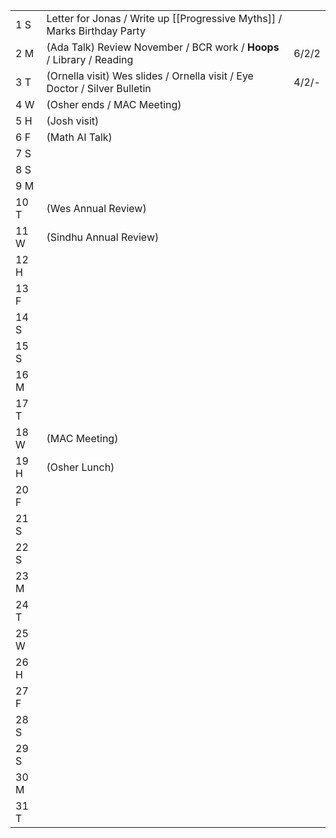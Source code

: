|      |                                                                           |       |
| ---- | ------------------------------------------------------------------------- | ----- |
| 1  S | Letter for Jonas / Write up [[Progressive Myths]] / Marks Birthday Party  |       |
| 2  M | (Ada Talk) Review November / BCR work / **Hoops** / Library / Reading     | 6/2/2 |
| 3  T | (Ornella visit) Wes slides / Ornella visit / Eye Doctor / Silver Bulletin | 4/2/- |
| 4  W | (Osher ends / MAC Meeting)                                                |       |
| 5  H | (Josh visit)                                                              |       |
| 6  F | (Math AI Talk)                                                            |       |
| 7  S |                                                                           |       |
| 8  S |                                                                           |       |
| 9  M |                                                                           |       |
| 10 T | (Wes Annual Review)                                                       |       |
| 11 W | (Sindhu Annual Review)                                                    |       |
| 12 H |                                                                           |       |
| 13 F |                                                                           |       |
| 14 S |                                                                           |       |
| 15 S |                                                                           |       |
| 16 M |                                                                           |       |
| 17 T |                                                                           |       |
| 18 W | (MAC Meeting)                                                             |       |
| 19 H | (Osher Lunch)                                                             |       |
| 20 F |                                                                           |       |
| 21 S |                                                                           |       |
| 22 S |                                                                           |       |
| 23 M |                                                                           |       |
| 24 T |                                                                           |       |
| 25 W |                                                                           |       |
| 26 H |                                                                           |       |
| 27 F |                                                                           |       |
| 28 S |                                                                           |       |
| 29 S |                                                                           |       |
| 30 M |                                                                           |       |
| 31 T |                                                                           |       |
